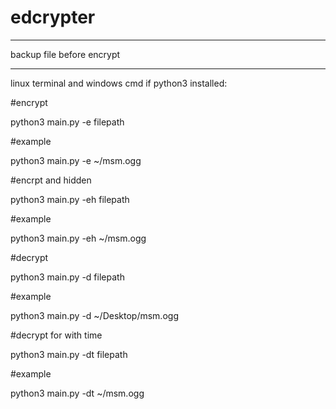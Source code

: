 # edcrypter
______________________________________



backup file before encrypt



 -------------------------------------

linux terminal and windows cmd if python3 installed:



#encrypt

python3 main.py -e filepath

#example

python3 main.py -e ~/msm.ogg




#encrpt and hidden

python3 main.py -eh filepath

#example

python3 main.py -eh ~/msm.ogg






#decrypt

python3 main.py -d filepath

#example

python3 main.py -d ~/Desktop/msm.ogg




#decrypt for with time

python3 main.py -dt filepath

#example

python3 main.py -dt ~/msm.ogg





